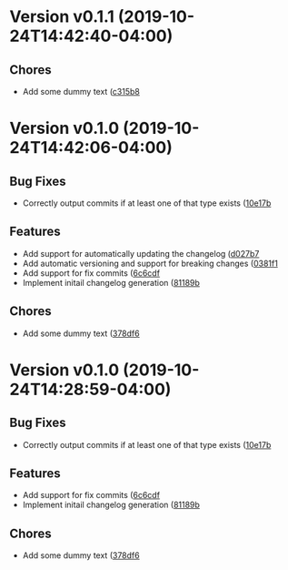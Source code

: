 # Version v0.1.1 (2019-10-24T14:42:40-04:00)

## Chores

*  Add some dummy text ([c315b8](https://github.com/haleyrc/changelog/commit/c315b8f71315e312851cdb6d9fd62e1eb8bf0020)

# Version v0.1.0 (2019-10-24T14:42:06-04:00)

## Bug Fixes

*  Correctly output commits if at least one of that type exists ([10e17b](https://github.com/haleyrc/changelog/commit/10e17bb60a3b50edc7feea4f666312141d17a42f)

## Features

*  Add support for automatically updating the changelog ([d027b7](https://github.com/haleyrc/changelog/commit/d027b78886ad8352bd15084273eb1f9f5cefe6b6)
*  Add automatic versioning and support for breaking changes ([0381f1](https://github.com/haleyrc/changelog/commit/0381f1f6f4f39cc1ce7471c616c7757fd693bbb7)
*  Add support for fix commits ([6c6cdf](https://github.com/haleyrc/changelog/commit/6c6cdf771466ca592b81fe10feed6bf8cf4928ab)
*  Implement initail changelog generation ([81189b](https://github.com/haleyrc/changelog/commit/81189bd0784e7c3b8134594a2ff670fa874959cd)

## Chores

*  Add some dummy text ([378df6](https://github.com/haleyrc/changelog/commit/378df6133412c62c72e421646ec75b65c049c828)

# Version v0.1.0 (2019-10-24T14:28:59-04:00)

## Bug Fixes

*  Correctly output commits if at least one of that type exists ([10e17b](https://github.com/haleyrc/changelog/commit/10e17bb60a3b50edc7feea4f666312141d17a42f)

## Features

*  Add support for fix commits ([6c6cdf](https://github.com/haleyrc/changelog/commit/6c6cdf771466ca592b81fe10feed6bf8cf4928ab)
*  Implement initail changelog generation ([81189b](https://github.com/haleyrc/changelog/commit/81189bd0784e7c3b8134594a2ff670fa874959cd)

## Chores

*  Add some dummy text ([378df6](https://github.com/haleyrc/changelog/commit/378df6133412c62c72e421646ec75b65c049c828)

